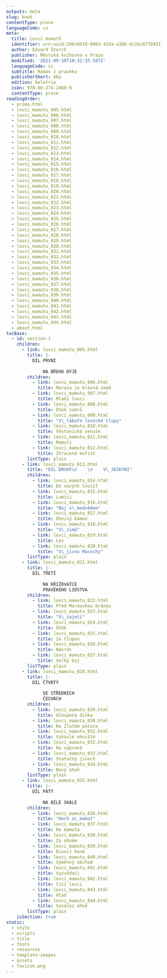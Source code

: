 ```yaml
---
outputs: meta
slug: book
contentType: prose
languageCode: cs
meta:
  title: Lovci mamutů
  identifier: urn:uuid:296c0919-9963-415a-a386-6c26c077b931
  author: Eduard Štorch
  publisher: Městská knihovna v Praze
  modified: '2021-09-10T10:32:35.507Z'
  languageCode: cs
  subtitle: Román z pravěku
  publisherShort: mkp
  edition: beletrie
  isbn: 978-80-274-2468-9
  contentType: prose
readingOrder:
  - promo.html
  - lovci_mamutu_005.html
  - lovci_mamutu_006.html
  - lovci_mamutu_007.html
  - lovci_mamutu_008.html
  - lovci_mamutu_009.html
  - lovci_mamutu_010.html
  - lovci_mamutu_011.html
  - lovci_mamutu_012.html
  - lovci_mamutu_013.html
  - lovci_mamutu_014.html
  - lovci_mamutu_015.html
  - lovci_mamutu_016.html
  - lovci_mamutu_017.html
  - lovci_mamutu_018.html
  - lovci_mamutu_019.html
  - lovci_mamutu_020.html
  - lovci_mamutu_021.html
  - lovci_mamutu_022.html
  - lovci_mamutu_023.html
  - lovci_mamutu_024.html
  - lovci_mamutu_025.html
  - lovci_mamutu_026.html
  - lovci_mamutu_027.html
  - lovci_mamutu_028.html
  - lovci_mamutu_029.html
  - lovci_mamutu_030.html
  - lovci_mamutu_031.html
  - lovci_mamutu_032.html
  - lovci_mamutu_033.html
  - lovci_mamutu_034.html
  - lovci_mamutu_035.html
  - lovci_mamutu_036.html
  - lovci_mamutu_037.html
  - lovci_mamutu_038.html
  - lovci_mamutu_039.html
  - lovci_mamutu_040.html
  - lovci_mamutu_041.html
  - lovci_mamutu_042.html
  - lovci_mamutu_043.html
  - lovci_mamutu_044.html
  - about.html
tocBase:
  - id: section-1
    children:
      - link: lovci_mamutu_005.html
        title: |-
          DÍL PRVNÍ
              
              NA BŘEHU DYJE
        children:
          - link: lovci_mamutu_006.html
            title: Morava je krásná země
          - link: lovci_mamutu_007.html
            title: Mladí lovci
          - link: lovci_mamutu_008.html
            title: Útok zubrů
          - link: lovci_mamutu_009.html
            title: "V\_táboře lovecké tlupy"
          - link: lovci_mamutu_010.html
            title: Věstonická venuše
          - link: lovci_mamutu_011.html
            title: Mamuti
          - link: lovci_mamutu_012.html
            title: Ztracená kořist
        listType: plain
      - link: lovci_mamutu_013.html
        title: "DÍL DRUHÝ\n    \n    V\_JESKYNI"
        children:
          - link: lovci_mamutu_014.html
            title: Do nových lovišť
          - link: lovci_mamutu_015.html
            title: Lumíci
          - link: lovci_mamutu_016.html
            title: "Boj s\_medvědem"
          - link: lovci_mamutu_017.html
            title: Ohnivý kámen
          - link: lovci_mamutu_018.html
            title: "V\_zimě"
          - link: lovci_mamutu_019.html
            title: Lev
          - link: lovci_mamutu_020.html
            title: "V\_jícnu Macochy"
        listType: plain
      - link: lovci_mamutu_021.html
        title: |-
          DÍL TŘETÍ
              
              NA KŘIŽOVATCE
              PRAVĚKÉHO LIDSTVA
        children:
          - link: lovci_mamutu_022.html
            title: Před Moravskou bránou
          - link: lovci_mamutu_023.html
            title: "V\_zajetí"
          - link: lovci_mamutu_024.html
            title: Útěk
          - link: lovci_mamutu_025.html
            title: Za tlupou
          - link: lovci_mamutu_026.html
            title: Návrat
          - link: lovci_mamutu_027.html
            title: Velký boj
        listType: plain
      - link: lovci_mamutu_028.html
        title: |-
          DÍL ČTVRTÝ
              
              VE STŘEDNÍCH
              ČECHÁCH
        children:
          - link: lovci_mamutu_029.html
            title: Uloupená dívka
          - link: lovci_mamutu_030.html
            title: Na Zlatém potoce
          - link: lovci_mamutu_031.html
            title: Vyhaslé ohniště
          - link: lovci_mamutu_032.html
            title: Na výpravě
          - link: lovci_mamutu_033.html
            title: Statečný jinoch
          - link: lovci_mamutu_034.html
            title: Nový oheň
        listType: plain
      - link: lovci_mamutu_035.html
        title: |-
          DÍL PÁTÝ
              
              NA BÍLÉ SKÁLE
        children:
          - link: lovci_mamutu_036.html
            title: "Hoch a\_mamut"
          - link: lovci_mamutu_037.html
            title: Na mamuta
          - link: lovci_mamutu_038.html
            title: Za ohněm
          - link: lovci_mamutu_039.html
            title: Divocí koně
          - link: lovci_mamutu_040.html
            title: Výměnný obchod
          - link: lovci_mamutu_041.html
            title: Vyzvědači
          - link: lovci_mamutu_042.html
            title: Cizí lovci
          - link: lovci_mamutu_043.html
            title: Hlad
          - link: lovci_mamutu_044.html
            title: Vynález ohně
        listType: plain
    isSection: true
static:
  - style
  - scripts
  - title
  - fonts
  - resources
  - template-images
  - assets
  - favicon.png
---
```

